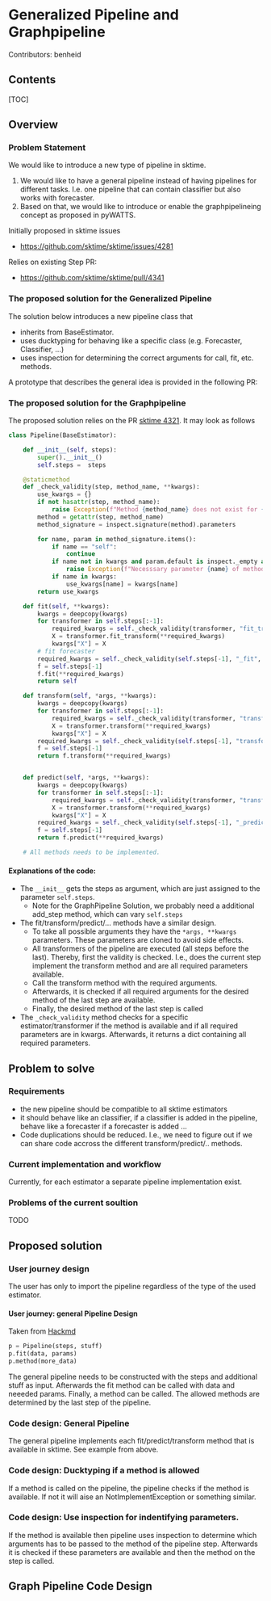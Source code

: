 # Generalized Pipeline and Graphpipeline

Contributors: benheid

## Contents

[TOC]


## Overview

### Problem Statement

We would like to introduce a new type of pipeline in sktime.

1. We would like to have a general pipeline instead of having pipelines for different tasks.
I.e. one pipeline that can contain classifier but also works with forecaster.
2. Based on that, we would like to introduce or enable the graphpipelineing concept as proposed in pyWATTS.

Initially proposed in sktime issues
* https://github.com/sktime/sktime/issues/4281

Relies on existing Step PR: 
* https://github.com/sktime/sktime/pull/4341

### The proposed solution for the Generalized Pipeline

The solution below introduces a new pipeline class that 
* inherits from BaseEstimator. 
* uses ducktyping for behaving like a specific class (e.g. Forecaster, Classifier, ...)
* uses inspection for determining the correct arguments for call, fit, etc. methods.

A prototype that describes the general idea is provided in the following PR:

### The proposed solution for the Graphpipeline
The proposed solution relies on the PR [sktime 4321](https://github.com/sktime/sktime/pull/4341). It may look as follows

```python
class Pipeline(BaseEstimator):

    def __init__(self, steps):
        super().__init__()
        self.steps =  steps

    @staticmethod
    def _check_validity(step, method_name, **kwargs):
        use_kwargs = {}
        if not hasattr(step, method_name):
            raise Exception(f"Method {method_name} does not exist for {step.__name__}")
        method = getattr(step, method_name)
        method_signature = inspect.signature(method).parameters

        for name, param in method_signature.items():
            if name == "self":
                continue
            if name not in kwargs and param.default is inspect._empty and param.kind != _ParameterKind.VAR_KEYWORD:
                raise Exception(f"Necesssary parameter {name} of method {method_name} is not provided")
            if name in kwargs:
                use_kwargs[name] = kwargs[name]
        return use_kwargs

    def fit(self, **kwargs):
        kwargs = deepcopy(kwargs)
        for transformer in self.steps[:-1]:
            required_kwargs = self._check_validity(transformer, "fit_transform", **kwargs)
            X = transformer.fit_transform(**required_kwargs)
            kwargs["X"] = X
        # fit forecaster
        required_kwargs = self._check_validity(self.steps[-1], "_fit", **kwargs)
        f = self.steps[-1]
        f.fit(**required_kwargs)
        return self

    def transform(self, *args, **kwargs):
        kwargs = deepcopy(kwargs)
        for transformer in self.steps[:-1]:
            required_kwargs = self._check_validity(transformer, "transform", **kwargs)
            X = transformer.transform(**required_kwargs)
            kwargs["X"] = X
        required_kwargs = self._check_validity(self.steps[-1], "transform", **kwargs)
        f = self.steps[-1]
        return f.transform(**required_kwargs)


    def predict(self, *args, **kwargs):
        kwargs = deepcopy(kwargs)
        for transformer in self.steps[:-1]:
            required_kwargs = self._check_validity(transformer, "transform", **kwargs)
            X = transformer.transform(**required_kwargs)
            kwargs["X"] = X
        required_kwargs = self._check_validity(self.steps[-1], "_predict", **kwargs)
        f = self.steps[-1]
        return f.predict(**required_kwargs)

    # All methods needs to be implemented.
```
#### Explanations of the code:
* The `__init__` gets the steps as argument, which are just assigned to the parameter `self.steps`.
  * Note for the GraphPipeline Solution, we probably need a additional add_step method, which can vary `self.steps`
* The fit/transform/predict/... methods have a similar design.
  * To take all possible arguments they have the `*args, **kwargs` parameters. These parameters are cloned to avoid side effects.
  * All transformers of the pipeline are executed (all steps before the last).
    Thereby, first the validity is checked. I.e., does the current step implement the transform method and are all required parameters available.
  * Call the transform method with the required arguments.
  * Afterwards, it is checked if all required arguments for the desired method of the last step are available. 
  * Finally, the desired method of the last step is called
* The `_check_validity` method checks for a specific estimator/transformer if the method is available and if all required parameters are in kwargs.
  Afterwards, it returns a dict containing all required parameters.
## Problem to solve

### Requirements

* the new pipeline should be compatible to all sktime estimators
* it should behave like an classifier, if a classifier is added in the pipeline, behave like a forecaster 
if a forecaster is added ...
* Code duplications should be reduced. I.e., we need to figure out if we can share code accross the different transform/predict/.. methods.


### Current implementation and workflow

Currently, for each estimator a separate pipeline implementation exist.

### Problems of the current soultion

TODO 

## Proposed solution

### User journey design

The user has only to import the pipeline regardless of the type of the used estimator.


#### User journey: general Pipeline Design

Taken from [Hackmd](https://hackmd.io/6PMsV6DLRIyCvwBMfKHuhw)
```python
p = Pipeline(steps, stuff)
p.fit(data, params)
p.method(more_data)
```

The general pipeline needs to be constructed with the steps and additional stuff as input.
Afterwards the fit method can be called with data and neeeded params.
Finally, a method can be called. The allowed methods are determined by the last step of the pipeline.


### Code design: General Pipeline

The general pipeline implements each fit/predict/transform method that is available in sktime. See example from above.

### Code design: Ducktyping if a method is allowed

If a method is called on the pipeline, the pipeline checks if the method is available. If not it will aise
an NotImplementException or something similar. 


### Code design: Use inspection for indentifying parameters.
If the method is available then pipeline uses inspection to determine which arguments has to be passed to the method of
the pipeline step. Afterwards it is checked if these parameters are available and then the method on the step is called.

## Graph Pipeline Code Design

